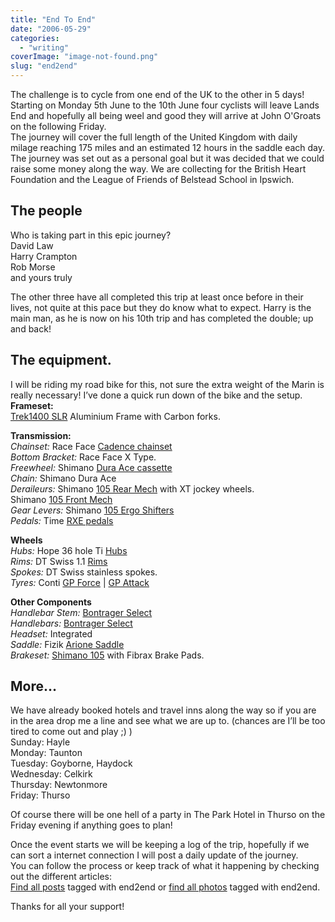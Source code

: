 ```yaml
---
title: "End To End"
date: "2006-05-29"
categories: 
  - "writing"
coverImage: "image-not-found.png"
slug: "end2end"
---
```


The challenge is to cycle from one end of the UK to the other in 5 days!  
Starting on Monday 5th June to the 10th June four cyclists will leave Lands End and hopefully all being weel and good they will arrive at John O'Groats on the following Friday.  
The journey will cover the full length of the United Kingdom with daily milage reaching 175 miles and an estimated 12 hours in the saddle each day.  
The journey was set out as a personal goal but it was decided that we could raise some money along the way. We are collecting for the British Heart Foundation and the League of Friends of Belstead School in Ipswich.

## The people

Who is taking part in this epic journey?  
David Law  
Harry Crampton  
Rob Morse  
and yours truly

The other three have all completed this trip at least once before in their lives, not quite at this pace but they do know what to expect. Harry is the main man, as he is now on his 10th trip and has completed the double; up and back!

## The equipment.

I will be riding my road bike for this, not sure the extra weight of the Marin is really necessary! I’ve done a quick run down of the bike and the setup.  
**Frameset:**  
[Trek1400 SLR](http://static.flickr.com/71/157440389_af5f624f9f.jpg) Aluminium Frame with Carbon forks.

**Transmission:**  
_Chainset:_ Race Face [Cadence chainset](http://static.flickr.com/58/157420266_6e46a88486.jpg)  
_Bottom Bracket:_ Race Face X Type.  
_Freewheel:_ Shimano [Dura Ace cassette](http://static.flickr.com/47/157434573_9779d01769.jpg)  
_Chain:_ Shimano Dura Ace  
_Deraileurs:_ Shimano [105 Rear Mech](http://static.flickr.com/65/157418227_460a950261.jpg) with XT jockey wheels.  
Shimano [105 Front Mech](http://static.flickr.com/54/157419273_c8a8fdd667.jpg)  
_Gear Levers:_ Shimano [105 Ergo Shifters](http://static.flickr.com/66/157416481_41a84ed581.jpg)  
_Pedals:_ Time [RXE pedals](http://static.flickr.com/59/157422720_fc973b3b57.jpg)

**Wheels**  
_Hubs:_ Hope 36 hole Ti [Hubs](http://static.flickr.com/56/157421091_604a19d33b.jpg)  
_Rims:_ DT Swiss 1.1 [Rims](http://static.flickr.com/61/157423473_b527c5951b.jpg)  
_Spokes:_ DT Swiss stainless spokes.  
_Tyres:_ Conti [GP Force](http://static.flickr.com/69/157436448_ffccb23153.jpg) | [GP Attack](http://static.flickr.com/64/157424127_b1700906a1.jpg)

**Other Components**  
_Handlebar Stem:_ [Bontrager Select](http://static.flickr.com/65/157414347_e6876ee21a.jpg)  
_Handlebars:_ [Bontrager Select](http://static.flickr.com/58/157415527_6e607326e1.jpg)  
_Headset:_ Integrated  
_Saddle:_ Fizik [Arione Saddle](http://static.flickr.com/61/157438660_a2fc0e8f8f.jpg)  
_Brakeset:_ [Shimano 105](http://static.flickr.com/59/157435719_74fcff5e1a.jpg) with Fibrax Brake Pads.

## More…

We have already booked hotels and travel inns along the way so if you are in the area drop me a line and see what we are up to. (chances are I’ll be too tired to come out and play ;) )  
Sunday: Hayle  
Monday: Taunton  
Tuesday: Goyborne, Haydock  
Wednesday: Celkirk  
Thursday: Newtonmore  
Friday: Thurso

Of course there will be one hell of a party in The Park Hotel in Thurso on the Friday evening if anything goes to plan!

Once the event starts we will be keeping a log of the trip, hopefully if we can sort a internet connection I will post a daily update of the journey.  
You can follow the process or keep track of what it happening by checking out the different articles:  
[Find all posts](https://adamchamberlin.info/tagged/end2end) tagged with end2end or [find all photos](http://www.flickr.com/photos/funkylarma/tags/end2end/) tagged with end2end.

Thanks for all your support!
